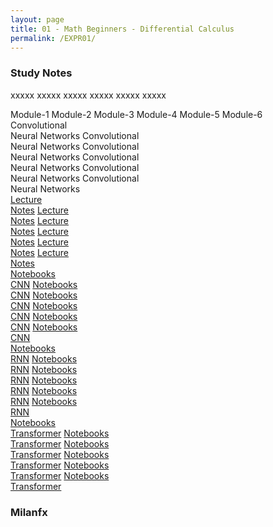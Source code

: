 ```yaml
---
layout: page
title: 01 - Math Beginners - Differential Calculus
permalink: /EXPR01/
---
```


<h3>Study Notes</h3>

xxxxx xxxxx xxxxx xxxxx xxxxx xxxxx

<div>
  <span class="modu">Module-1</span>
  <span class="modu">Module-2</span>
  <span class="modu">Module-3</span>
  <span class="modu">Module-4</span>
  <span class="modu">Module-5</span>
  <span class="modu">Module-6</span>
</div>

<div>
  <span class="icon">Convolutional<br>Neural Networks</span>
  <span class="icon">Convolutional<br>Neural Networks</span>
  <span class="icon">Convolutional<br>Neural Networks</span>
  <span class="icon">Convolutional<br>Neural Networks</span>
  <span class="icon">Convolutional<br>Neural Networks</span>
  <span class="icon">Convolutional<br>Neural Networks</span>
</div>

<div>
  <a href="/03-MSDS-Courses/MSDS01/M1/" class="icon">Lecture<br>Notes</a>
  <a href="/03-MSDS-Courses/MSDS01/M2/" class="icon">Lecture<br>Notes</a>
  <a href="/03-MSDS-Courses/MSDS01/M3/" class="icon">Lecture<br>Notes</a>
  <a href="/03-MSDS-Courses/MSDS01/M4/" class="icon">Lecture<br>Notes</a>
  <a href="/03-MSDS-Courses/MSDS01/M5/" class="icon">Lecture<br>Notes</a>
  <a href="/03-MSDS-Courses/MSDS01/M6/" class="icon">Lecture<br>Notes</a>
</div>

<div>
  <a href="/03-MSDS-Courses/MSDS01/M1/" class="icon">Notebooks<br>CNN</a>
  <a href="/03-MSDS-Courses/MSDS01/M1/" class="icon">Notebooks<br>CNN</a>
  <a href="/03-MSDS-Courses/MSDS01/M2/" class="icon">Notebooks<br>CNN</a>
  <a href="/03-MSDS-Courses/MSDS01/M2/" class="icon">Notebooks<br>CNN</a>
  <a href="/03-MSDS-Courses/MSDS01/M2/" class="icon">Notebooks<br>CNN</a>
  <a href="/03-MSDS-Courses/MSDS01/M1/" class="icon">Notebooks<br>CNN</a>
</div>

<div>
  <a href="/03-MSDS-Courses/MSDS01/M1/" class="icon">Notebooks<br>RNN</a>
  <a href="/03-MSDS-Courses/MSDS01/M1/" class="icon">Notebooks<br>RNN</a>
  <a href="/03-MSDS-Courses/MSDS01/M2/" class="icon">Notebooks<br>RNN</a>
  <a href="/03-MSDS-Courses/MSDS01/M2/" class="icon">Notebooks<br>RNN</a>
  <a href="/03-MSDS-Courses/MSDS01/M2/" class="icon">Notebooks<br>RNN</a>
  <a href="/03-MSDS-Courses/MSDS01/M1/" class="icon">Notebooks<br>RNN</a>
</div>

<div>
  <a href="/03-MSDS-Courses/MSDS01/M1/" class="icon">Notebooks<br>Transformer</a>
  <a href="/03-MSDS-Courses/MSDS01/M1/" class="icon">Notebooks<br>Transformer</a>
  <a href="/03-MSDS-Courses/MSDS01/M2/" class="icon">Notebooks<br>Transformer</a>
  <a href="/03-MSDS-Courses/MSDS01/M2/" class="icon">Notebooks<br>Transformer</a>
  <a href="/03-MSDS-Courses/MSDS01/M2/" class="icon">Notebooks<br>Transformer</a>
  <a href="/03-MSDS-Courses/MSDS01/M1/" class="icon">Notebooks<br>Transformer</a>
</div>

<h3>Milanfx</h3>